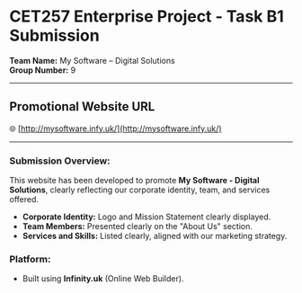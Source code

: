 # CET257 Enterprise Project - Task B1 Submission

**Team Name:** My Software – Digital Solutions  
**Group Number:** 9  

---

## Promotional Website URL
🌐 [http://mysoftware.infy.uk/](http://mysoftware.infy.uk/)

---

### Submission Overview:
This website has been developed to promote **My Software - Digital Solutions**, clearly reflecting our corporate identity, team, and services offered.

- **Corporate Identity:** Logo and Mission Statement clearly displayed.
- **Team Members:** Presented clearly on the "About Us" section.
- **Services and Skills:** Listed clearly, aligned with our marketing strategy.

### Platform:
- Built using **Infinity.uk** (Online Web Builder).
